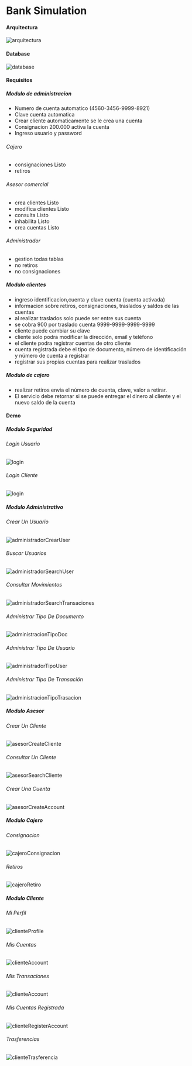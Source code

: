 # Bank Simulation #

#### Arquitectura

![arquitectura](asset/arquitectura.PNG)

#### Database

![database](asset/database.PNG)

#### Requisitos ###

##### Modulo de administracion
- Numero de cuenta automatico (4560-3456-9999-8921)
- Clave cuenta automatica
- Crear cliente automaticamente se le crea una cuenta
- Consignacion 200.000 activa la cuenta
- Ingreso usuario y password

###### Cajero
- consignaciones Listo
- retiros

###### Asesor comercial
- crea clientes Listo
- modifica clientes Listo
- consulta Listo
- inhabilita Listo
- crea cuentas Listo

###### Administrador
- gestion todas tablas
- no retiros
- no consignaciones

##### Modulo clientes
- ingreso identificacion,cuenta y clave cuenta (cuenta activada)
-  informacion sobre retiros, consignaciones, traslados y saldos de las cuentas
- al realizar traslados solo puede ser entre sus cuenta
- se cobra 900 por traslado cuenta 9999-9999-9999-9999
- cliente puede cambiar su clave
- cliente solo podra modificar la dirección, email y teléfono
- el cliente podra registrar cuentas de otro cliente
- cuenta registrada debe el tipo de documento, número de identificación y número de cuenta a registrar
- registrar sus propias cuentas para realizar traslados

##### Modulo de cajero
- realizar retiros envia  el número de cuenta, clave, valor a retirar.
- El servicio debe retornar si se puede entregar el dinero al cliente y el nuevo saldo de la cuenta

#### Demo

##### Modulo Seguridad

###### Login Usuario

![login](asset/login.PNG)

###### Login Cliente

![login](asset/loginCliente.PNG)

##### Modulo Administrativo

###### Crear Un Usuario

![administradorCrearUser](asset/administradorCrearUser.PNG)

###### Buscar Usuarios

![administradorSearchUser](asset/administradorSearchUser.PNG)

###### Consultar Movimientos

![administradorSearchTransaciones](asset/administradorSearchTransaciones.PNG)

###### Administrar Tipo De Documento

![administracionTipoDoc](asset/administracionTipoDoc.PNG)

###### Administrar Tipo De Usuario

![administradorTipoUser](asset/administradorTipoUser.PNG)

###### Administrar Tipo De Transación

![administracionTipoTrasacion](asset/administracionTipoTrasacion.PNG)

##### Modulo Asesor

###### Crear Un Cliente

![asesorCreateCliente](asset/asesorCreateCliente.PNG)

###### Consultar Un Cliente

![asesorSearchCliente](asset/asesorSearchCliente.PNG)

###### Crear Una Cuenta

![asesorCreateAccount](asset/asesorCreateAccount.PNG)


##### Modulo Cajero

###### Consignacion

![cajeroConsignacion](asset/cajeroConsignacion.PNG)

###### Retiros

![cajeroRetiro](asset/cajeroRetiro.PNG)

##### Modulo Cliente

###### Mi Perfil

![clienteProfile](asset/clienteProfile.PNG)

###### Mis Cuentas

![clienteAccount](asset/clienteAccount.PNG)

###### Mis Transaciones

![clienteAccount](asset/clienteTrasaciones.PNG)

###### Mis Cuentas Registrada

![clienteRegisterAccount](asset/clienteRegisterAccount.PNG)

###### Trasferencias

![clienteTrasferencia](asset/clienteTrasferencia.PNG)
